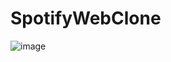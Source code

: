 # SpotifyWebClone
![image](https://github.com/user-attachments/assets/2c8ed634-5845-48fb-8581-0a855877855f)
